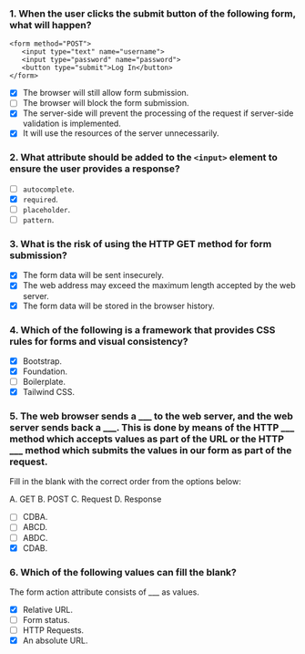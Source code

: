 ### 1. When the user clicks the submit button of the following form, what will happen?

```
<form method="POST">
   <input type="text" name="username">
   <input type="password" name="password">
   <button type="submit">Log In</button>
</form>
```

- [x] The browser will still allow form submission.
- [ ] The browser will block the form submission.
- [x] The server-side will prevent the processing of the request if server-side validation is implemented.
- [x] It will use the resources of the server unnecessarily.

### 2. What attribute should be added to the `<input>` element to ensure the user provides a response?

- [ ] `autocomplete`.
- [x] `required`.
- [ ] `placeholder`.
- [ ] `pattern`.

### 3. What is the risk of using the HTTP GET method for form submission?

- [x] The form data will be sent insecurely.
- [x] The web address may exceed the maximum length accepted by the web server.
- [x] The form data will be stored in the browser history.

### 4. Which of the following is a framework that provides CSS rules for forms and visual consistency?

- [x] Bootstrap.
- [x] Foundation.
- [ ] Boilerplate.
- [x] Tailwind CSS.

### 5. The web browser sends a \_\_\_ to the web server, and the web server sends back a \_\_\_. This is done by means of the HTTP \_\_\_ method which accepts values as part of the URL or the HTTP \_\_\_ method which submits the values in our form as part of the request.

Fill in the blank with the correct order from the options below:

A. GET
B. POST
C. Request
D. Response

- [ ] CDBA.
- [ ] ABCD.
- [ ] ABDC.
- [x] CDAB.

### 6. Which of the following values can fill the blank?

The form action attribute consists of \_\_\_ as values.

- [x] Relative URL.
- [ ] Form status.
- [ ] HTTP Requests.
- [x] An absolute URL.
